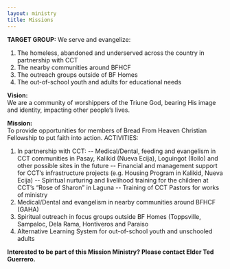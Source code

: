 ```yaml
---
layout: ministry
title: Missions
---
```

 
**TARGET GROUP:** We serve and evangelize:
1. The homeless, abandoned and underserved across the country in
partnership with CCT
2. The nearby communities around BFHCF
3. The outreach groups outside of BF Homes
4. The out-of-school youth and adults for educational needs

**Vision:**  
We are a community of worshippers of the Triune God, bearing His
image and identity, impacting other people’s lives.

**Mission:**  
To provide opportunities for members of Bread From Heaven
Christian Fellowship to put faith into action.
ACTIVITIES:
1. In partnership with CCT:
-- Medical/Dental, feeding and evangelism in CCT communities in Pasay,
Kalikid (Nueva Ecija), Loguingot (Iloilo) and other possible sites in the future
-- Financial and management support for CCT’s infrastructure projects
(e.g. Housing Program in Kalikid, Nueva Ecija)
-- Spiritual nurturing and livelihood training for the children at CCT’s
“Rose of Sharon” in Laguna
-- Training of CCT Pastors for works of ministry
2. Medical/Dental and evangelism in nearby communities around BFHCF
(GAHA)
3. Spiritual outreach in focus groups outside BF Homes (Toppsville,
Sampaloc, Dela Rama, Hontiveros and Paraiso
4. Alternative Learning System for out-of-school youth and unschooled adults

**Interested to be part of this Mission Ministry? Please contact Elder Ted Guerrero.**
